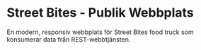 # Street Bites - Publik Webbplats

En modern, responsiv webbplats för Street Bites food truck som konsumerar data från REST-webbtjänsten.
